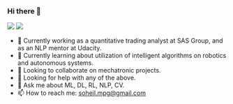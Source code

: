 ### Hi there 👋

![](https://img.shields.io/badge/stars%20⭐-34-yellow) ![](https://komarev.com/ghpvc/?username=soheil-mp&label=PROFILE+VIEWS)

- 🔭 Currently working as a quantitative trading analyst at SAS Group, and as an NLP mentor at Udacity.
- 🌱 Currently learning about utilization of intelligent algorithms on robotics and autonomous systems.
- 👯 Looking to collaborate on mechatronic projects.
- 🤔 Looking for help with any of the above.
- 💬 Ask me about ML, DL, RL, NLP, CV.
- 📫 How to reach me: <a href="soheil.mpg@gmail.com">soheil.mpg@gmail.com</a>
<!--
- ⚡ Fun fact: 

![Alt Text](https://media0.giphy.com/media/3oEduPTAcgRz8qh4HK/giphy.gif?cid=ecf05e47qg1y67uoms4727rrnd55ga6y1tbdoe3a4y2r4vcw&rid=giphy.gif&ct=g)
-->

